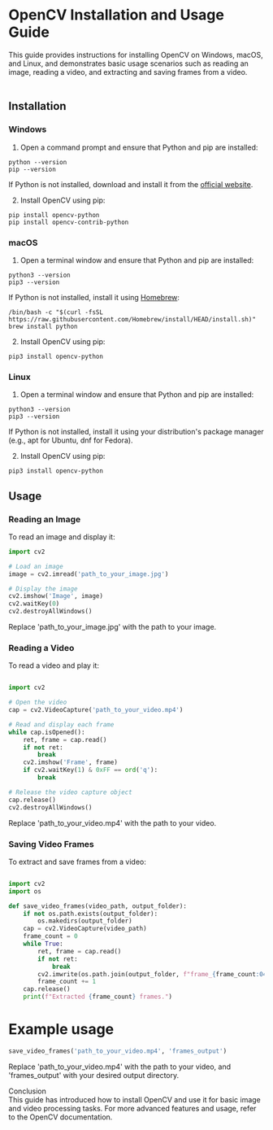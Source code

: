 # OpenCV Installation and Usage Guide<br>

This guide provides instructions for installing OpenCV on Windows, macOS, and Linux, and demonstrates basic usage scenarios such as reading an image, reading a video, and extracting and saving frames from a video.<br><br>

## Installation<br>

### Windows<br>

1. Open a command prompt and ensure that Python and pip are installed:<br>

```console
python --version
pip --version
```

If Python is not installed, download and install it from the [official website](https://www.python.org/downloads/windows/).<br>

2. Install OpenCV using pip:<br>

```console
pip install opencv-python
pip install opencv-contrib-python
```

### macOS<br>

1. Open a terminal window and ensure that Python and pip are installed:<br>

```console
python3 --version
pip3 --version
```

If Python is not installed, install it using [Homebrew](https://brew.sh/):<br>

```console
/bin/bash -c "$(curl -fsSL https://raw.githubusercontent.com/Homebrew/install/HEAD/install.sh)"
brew install python
```

2. Install OpenCV using pip:<br>

```console
pip3 install opencv-python
```

### Linux<br>

1. Open a terminal window and ensure that Python and pip are installed:<br>

```console
python3 --version
pip3 --version
```

If Python is not installed, install it using your distribution's package manager (e.g., apt for Ubuntu, dnf for Fedora).<br>

2. Install OpenCV using pip:<br>

```console
pip3 install opencv-python
```

## Usage<br>

### Reading an Image<br>

To read an image and display it:<br>

```python
import cv2

# Load an image
image = cv2.imread('path_to_your_image.jpg')

# Display the image
cv2.imshow('Image', image)
cv2.waitKey(0)
cv2.destroyAllWindows()

```


Replace 'path_to_your_image.jpg' with the path to your image.<br>

### Reading a Video<br>
To read a video and play it:<br>

```python

import cv2

# Open the video
cap = cv2.VideoCapture('path_to_your_video.mp4')

# Read and display each frame
while cap.isOpened():
    ret, frame = cap.read()
    if not ret:
        break
    cv2.imshow('Frame', frame)
    if cv2.waitKey(1) & 0xFF == ord('q'):
        break

# Release the video capture object
cap.release()
cv2.destroyAllWindows()

```

Replace 'path_to_your_video.mp4' with the path to your video.<br>

### Saving Video Frames<br>
To extract and save frames from a video:<br>

```python

import cv2
import os

def save_video_frames(video_path, output_folder):
    if not os.path.exists(output_folder):
        os.makedirs(output_folder)
    cap = cv2.VideoCapture(video_path)
    frame_count = 0
    while True:
        ret, frame = cap.read()
        if not ret:
            break
        cv2.imwrite(os.path.join(output_folder, f"frame_{frame_count:04d}.jpg"), frame)
        frame_count += 1
    cap.release()
    print(f"Extracted {frame_count} frames.")

```

# Example usage
```python
save_video_frames('path_to_your_video.mp4', 'frames_output')
```

Replace 'path_to_your_video.mp4' with the path to your video, and 'frames_output' with your desired output directory.<br>

Conclusion<br>
This guide has introduced how to install OpenCV and use it for basic image and video processing tasks. For more advanced features and usage, refer to the OpenCV documentation.<br>




